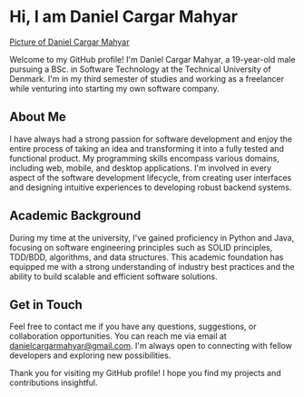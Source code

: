 # Hi, I am Daniel Cargar Mahyar

[Picture of Daniel Cargar Mahyar](./profle-picture.jpg)

Welcome to my GitHub profile! I'm Daniel Cargar Mahyar, a 19-year-old male pursuing a BSc. in Software Technology at the Technical University of Denmark. I'm in my third semester of studies and working as a freelancer while venturing into starting my own software company. 

## About Me

I have always had a strong passion for software development and enjoy the entire process of taking an idea and transforming it into a fully tested and functional product. My programming skills encompass various domains, including web, mobile, and desktop applications. I'm involved in every aspect of the software development lifecycle, from creating user interfaces and designing intuitive experiences to developing robust backend systems.

## Academic Background

During my time at the university, I've gained proficiency in Python and Java, focusing on software engineering principles such as SOLID principles, TDD/BDD, algorithms, and data structures. This academic foundation has equipped me with a strong understanding of industry best practices and the ability to build scalable and efficient software solutions.

## Get in Touch

Feel free to contact me if you have any questions, suggestions, or collaboration opportunities. You can reach me via email at danielcargarmahyar@gmail.com. I'm always open to connecting with fellow developers and exploring new possibilities.

Thank you for visiting my GitHub profile! I hope you find my projects and contributions insightful.
